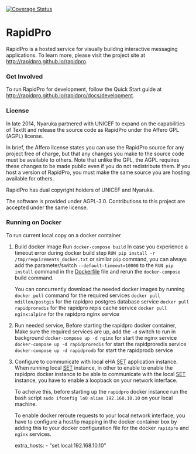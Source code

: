 [![Coverage Status](https://coveralls.io/repos/github/rapidpro/rapidpro/badge.svg?branch=master)](https://coveralls.io/github/rapidpro/rapidpro?branch=master) 

# RapidPro     

RapidPro is a hosted service for visually building interactive messaging applications.
To learn more, please visit the project site at http://rapidpro.github.io/rapidpro.

### Get Involved

To run RapidPro for development, follow the Quick Start guide at http://rapidpro.github.io/rapidpro/docs/development.

### License

In late 2014, Nyaruka partnered with UNICEF to expand on the capabilities of TextIt and release the source code as RapidPro under the Affero GPL (AGPL) license.

In brief, the Affero license states you can use the RapidPro source for any project free of charge, but that any changes you make to the source code must be available to others. Note that unlike the GPL, the AGPL requires these changes to be made public even if you do not redistribute them. If you host a version of RapidPro, you must make the same source you are hosting available for others.

RapidPro has dual copyright holders of UNICEF and Nyaruka.

The software is provided under AGPL-3.0. Contributions to this project are accepted under the same license.

### Running on Docker

To run current local copy on a docker container

1. Build docker Image Run `docker-compose build`
    In case you experience a timeout error during docker build step `RUN pip install -r /tmp/requirements_docker.txt` or similar `pip` command, you can always add the parameter/switch `--default-timeout=10000` to the `RUN pip install` command in the [Dockerfile](https://docs.docker.com/engine/reference/builder/) file and rerun the `docker-compose` build  command.

    You can concurrently download the needed docker images by running `docker pull` command for the required services
    `docker pull mdillon/postgis` for the rapidpro  postgres database service
    `docker pull rapidproredis` for the rapidpro repis cache service
    `docker pull nginx:alpine` for the rapidpro nginx service
    
    

2. Run needed service, Before starting the rapidpro docker container, Make sure the required services are up, add the `-d` switch to run in background
    `docker-compose up -d nginx` for start the nginx service
    `docker-compose up -d rapidproredis` for start the rapidproredis service
    `docker-compose up -d rapidprodb` for start the rapidprodb service

3. Configure to communicate with local eHA [SET](https://github.com/eHealthAfrica/set) application instance.
    When running local [SET](https://github.com/eHealthAfrica/set) instance, in other to enable to enable the rapidpro docker instance to be able to communicate with the local [SET](https://github.com/eHealthAfrica/set) instance, you have to enable a loopback on your network interface. 

    To acheive this, before starting up the `rapidpro` docker instance run the bash script `sudo ifconfig lo0 alias 192.168.10.10` on your local machine.

    To enable docker reroute requests to your local network interface, you have to configure a host/ip mapping in the docker container box by adding this to your docker configuration file for the docker `rapidpro` and `nginx` services.

    extra_hosts:
        - "set.local:192.168.10.10"

    

    
    


